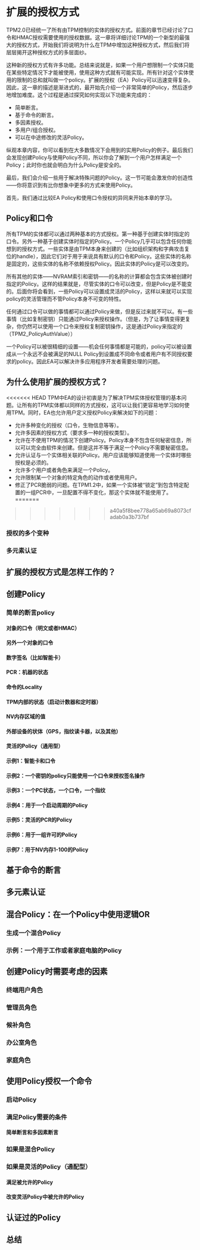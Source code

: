 # 扩展的授权方式
TPM2.0已经统一了所有由TPM控制的实体的授权方式。前面的章节已经讨论了口令和HMAC授权需要使用的授权数据。这一章将详细讨论TPM的一个新型的最强大的授权方式，开始我们将说明为什么在TPM中增加这种授权方式，然后我们将层层揭开这种授权方式的多层面纱。

这种新的授权方式有许多功能。总结来说就是，如果一个用户想限制一个实体只能在某些特定情况下才能被使用，使用这种方式就有可能实现。所有针对这个实体使用的限制的总和就叫做一个policy。扩展的授权（EA）Policy可以迅速变得复杂。因此，这一章的描述是渐进式的，最开始先介绍一个非常简单的Policy，然后逐步地增加难度。这个过程是通过探究如何实现以下功能来完成的：
* 简单断言。
* 基于命令的断言。
* 多因素授权。
* 多用户/组合授权。
* 可以在中途修改的灵活Policy。

纵观本章内容，你可以看到在大多数情况下会用到的实用Policy的例子。最后我们会发现创建Policy与使用Policy不同，所以你会了解到一个用户怎样满足一个Policy；此时你也就会明白为什么Policy是安全的。

最后，我们会介绍一些用于解决特殊问题的Policy。这一节可能会激发你的创造性——你将意识到有比你想象中更多的方式来使用Policy。

首先，我们通过比较EA Policy和使用口令授权的异同来开始本章的学习。

## Policy和口令
所有TPM的实体都可以通过两种基本的方式授权。第一种基于创建实体时指定的口令。另外一种基于创建实体时指定的Policy。一个Policy几乎可以包含任何你能想到的授权方式。一些实体是由TPM本身来创建的（比如组织架构和字典攻击复位的handle），因此它们对于用于来说具有默认的口令和Policy。这些实体的名称是固定的，这些实体的名称不依赖授权Policy。因此实体的Policy是可以改变的。

所有其他的实体——NVRAM索引和密钥——的名称的计算都会包含实体被创建时指定的Policy。这样的结果就是，尽管实体的口令可以改变，但是Policy是不能变的。后面你将会看到，一些Policy可以设置成灵活的Policy，这样以来就可以实现policy的灵活管理而不管Policy本身不可变的特性。

任何通过口令可以做的事情都可以通过Policy来做，但是反过来就不可以。有一些事情（比如复制密钥）只能通过Policy来授权操作。（但是，为了让事情变得更复杂，你仍然可以使用一个口令来授权复制密钥操作，这是通过Policy来指定的（TPM2_PolicyAuthValue））

一个Policy可以被很精细的设置——机会任何事情都是可能的，policy可以被设置成从一个永远不会被满足的NULL Policy到设置成不同命令或者用户有不同授权要求的policy。因此EA可以解决许多应用程序开发者需要处理的问题。

## 为什么使用扩展的授权方式？
<<<<<<< HEAD
TPM中EA的设计初衷是为了解决TPM实体授权管理的基本问题。让所有的TPM实体都以同样的方式授权，这可以让我们更容易地学习如何使用TPM。同时，EA也允许用户定义授权Policy来解决如下的问题：
* 允许多种变化的授权（口令，生物信息等等）。
* 允许多因素的授权方式（要求多一种的授权类型）。
* 允许在不使用TPM的情况下创建Policy。Policy本身不包含任何秘密信息，所以可以完全由软件来创建。但是这并不等于满足一个Policy不需要秘密信息。
* 允许认证与一个实体相关联的Policy。用户应该能够知道使用一个实体时哪些授权是必须的。
* 允许多个用户或者角色来满足一个Policy。
* 允许限制某一个对象的特定角色的动作或者使用用户。
* 修正了PCR脆弱的问题。在TPM1.2中，如果一个实体被“锁定”到包含特定配置的一组PCR中，一旦配置不得不变化，那这个实体就不能使用了。
=======
>>>>>>> a40a5f8bee778a65ab69a8073cfadab0a3b737bf

### 授权的多个变种
### 多元素认证
## 扩展的授权方式是怎样工作的？
## 创建Policy
### 简单的断言policy
#### 对象的口令（明文或者HMAC）
#### 另外一个对象的口令
#### 数字签名（比如智能卡）
#### PCR：机器的状态
#### 命令的Locality
#### TPM内部的状态（启动计数器和定时器）
#### NV内存区域的值
#### 外部设备的状体（GPS，指纹读卡器，以及其他）
#### 灵活的Policy（通用型）
#### 示例1：智能卡和口令
#### 示例2：一个密钥的policy只能使用一个口令来授权签名操作
#### 示例3：一个PC状态，一个口令，一个指纹
#### 示例4：用于一个启动周期的Policy
#### 示例5：灵活的PCR的Policy
#### 示例6：用于一组许可的Policy
#### 示例7：用于NV内存1-100的Policy
## 基于命令的断言
## 多元素认证
## 混合Policy：在一个Policy中使用逻辑OR
### 生成一个混合Policy
### 示例：一个用于工作或者家庭电脑的Policy
## 创建Policy时需要考虑的因素
### 终端用户角色
### 管理员角色
### 候补角色
### 办公室角色
### 家庭角色
## 使用Policy授权一个命令
### 启动Policy
### 满足Policy需要的条件
#### 简单断言和多因素断言
### 如果是混合Policy
### 如果是灵活的Policy（通配型）
#### 满足被允许的Policy
#### 改变灵活Policy中被允许的Policy
## 认证过的Policy
## 总结
